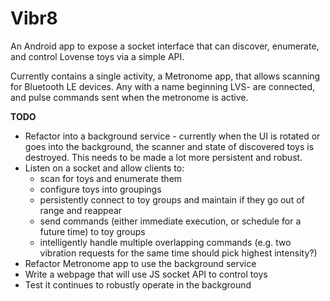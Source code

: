 Vibr8
=====

An Android app to expose a socket interface that can discover, enumerate, and control Lovense toys via a simple API.

Currently contains a single activity, a Metronome app, that allows scanning for Bluetooth LE devices. Any with a name beginning LVS- are connected, and pulse commands sent when the metronome is active.

**TODO**

- Refactor into a background service - currently when the UI is rotated or goes into the background, the scanner and state of discovered toys is destroyed. This needs to be made a lot more persistent and robust.
- Listen on a socket and allow clients to:
    - scan for toys and enumerate them
    - configure toys into groupings
    - persistently connect to toy groups and maintain if they go out of range and reappear
    - send commands (either immediate execution, or schedule for a future time) to toy groups
    - intelligently handle multiple overlapping commands (e.g. two vibration requests for the same time should pick highest intensity?)
- Refactor Metronome app to use the background service
- Write a webpage that will use JS socket API to control toys
- Test it continues to robustly operate in the background